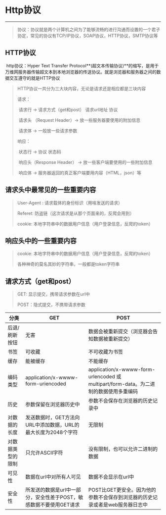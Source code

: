 # Http协议



******



> 协议：协议就是两个计算机之间为了能够流畅的进行沟通而设置的一个君子协定，常见的协议有TCP/IP协议，SOAP协议，HTTP协议，SMTP协议等

## HTTP协议

​	http协议：Hyper Text Transfer Protocol**(超文本传输协议)**的缩写，是用于万维网服务器传输超文本到本地浏览器的传送协议。就是浏览器和服务器之间的数据交互遵守的就是HTTP协议

> HTTP协议一共分为三大块内容，无论是请求还是相应都是三块内容
>
> 请求：
>
> ​	请求行 -> 请求方式（get和post） 请求url地址 协议
>
> ​	请求头 （Request Header）-> 放一些服务器要使用的附加信息
>
> ​	请求体 -> 一般放一些请求参数
>
> 响应：
>
> ​	状态行 -> 协议 状态码
>
> ​	响应头（Response Header） -> 放一些客户端要使用的一些附加信息
>
> ​	响应体 -> 服务器返回的真正客户端要用内容（HTML，json）等

## 		请求头中最常见的一些重要内容

> User-Agent : 请求载体的身份标识（用啥发送的请求）
>
> Referet: 防盗链（这次请求是从那个页面来的，反爬会用到）
>
> cookie: 本地字符串中的数据用户信息（用户登录信息，反爬的token）

## 响应头中的一些重要内容

> cookie: 本地字符串中的数据用户信息（用户登录信息，反爬的token）
>
> 各种神奇的莫名其妙的字符串，一般都是token字符串

## 请求方式（get和post）

> GET: 显示提交，携带请求参数在url中
>
> POST：隐式提交，不携带请求参数

| 分类             | GET                                                          | POST                                                         |
| ---------------- | ------------------------------------------------------------ | ------------------------------------------------------------ |
| 后退/刷新按钮    | 无害                                                         | 数据会被重新提交（浏览器会告知数据被重新提交）               |
| 书签             | 可收藏                                                       | 不可收藏为书签                                               |
| 缓存             | 能被缓存                                                     | 不能缓存                                                     |
| 编码类型         | application/x-wwww-form-uriencoded                           | application/x-wwww-form-urlencoded 或 multipart/form-data。为二进制的数据使用多重编码 |
| 历史             | 参数保留在浏览器历史中                                       | 参数不会保存在浏览器的历史记录中                             |
| 对数据的长度     | 发送数据时，GET方法向URL中添加数据，URL的最大长度为2048个字符 | 无限制                                                       |
| 对数据类型的限制 | 只允许ASCII字符                                              | 没有限制，也可以允许二进制的数据                             |
| 可见性           | 数据在url中对所有人可见                                      | 数据不会显示在url中                                          |
| 安全性           | 所发送的数据是url中一部分，安全性差于POST，敏感数据不要使用GET请求 | POST比GET更安全。因为他的参数不会保存到浏览器的历史记录或者是web服务器日志中 |

